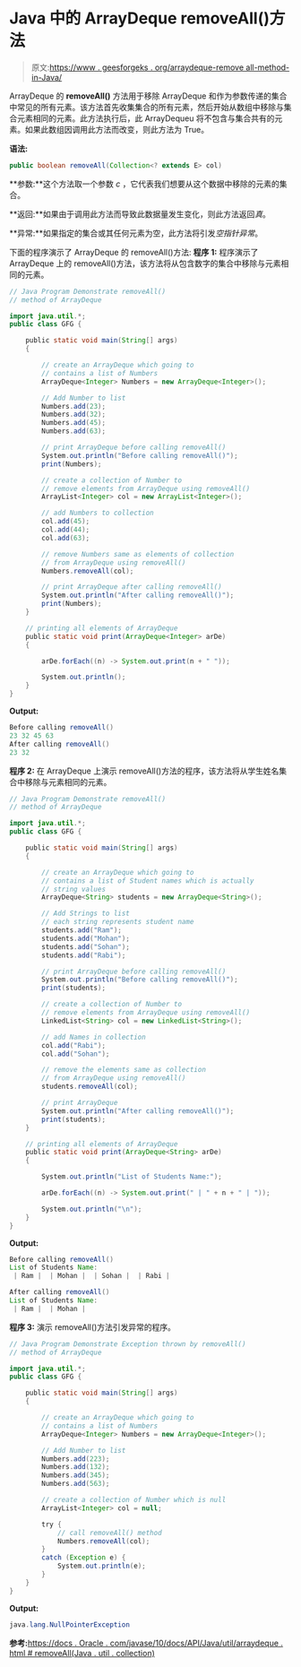 # Java 中的 ArrayDeque removeAll()方法

> 原文:[https://www . geesforgeks . org/arraydeque-remove all-method-in-Java/](https://www.geeksforgeeks.org/arraydeque-removeall-method-in-java/)

ArrayDeque 的 **removeAll()** 方法用于移除 ArrayDeque 和作为参数传递的集合中常见的所有元素。该方法首先收集集合的所有元素，然后开始从数组中移除与集合元素相同的元素。此方法执行后，此 ArrayDequeu 将不包含与集合共有的元素。如果此数组因调用此方法而改变，则此方法为 True。

**语法:**

```java
public boolean removeAll(Collection<? extends E> col)
```

**参数:**这个方法取一个参数 *c* ，它代表我们想要从这个数据中移除的元素的集合。

**返回:**如果由于调用此方法而导致此数据量发生变化，则此方法返回*真*。

**异常:**如果指定的集合或其任何元素为空，此方法将引发*空指针异常*。

下面的程序演示了 ArrayDeque 的 removeAll()方法:
**程序 1:** 程序演示了 ArrayDeque 上的 removeAll()方法，该方法将从包含数字的集合中移除与元素相同的元素。

```java
// Java Program Demonstrate removeAll()
// method of ArrayDeque

import java.util.*;
public class GFG {

    public static void main(String[] args)
    {

        // create an ArrayDeque which going to
        // contains a list of Numbers
        ArrayDeque<Integer> Numbers = new ArrayDeque<Integer>();

        // Add Number to list
        Numbers.add(23);
        Numbers.add(32);
        Numbers.add(45);
        Numbers.add(63);

        // print ArrayDeque before calling removeAll()
        System.out.println("Before calling removeAll()");
        print(Numbers);

        // create a collection of Number to
        // remove elements from ArrayDeque using removeAll()
        ArrayList<Integer> col = new ArrayList<Integer>();

        // add Numbers to collection
        col.add(45);
        col.add(44);
        col.add(63);

        // remove Numbers same as elements of collection
        // from ArrayDeque using removeAll()
        Numbers.removeAll(col);

        // print ArrayDeque after calling removeAll()
        System.out.println("After calling removeAll()");
        print(Numbers);
    }

    // printing all elements of ArrayDeque
    public static void print(ArrayDeque<Integer> arDe)
    {

        arDe.forEach((n) -> System.out.print(n + " "));

        System.out.println();
    }
}
```

**Output:**

```java
Before calling removeAll()
23 32 45 63 
After calling removeAll()
23 32

```

**程序 2:** 在 ArrayDeque 上演示 removeAll()方法的程序，该方法将从学生姓名集合中移除与元素相同的元素。

```java
// Java Program Demonstrate removeAll()
// method of ArrayDeque

import java.util.*;
public class GFG {

    public static void main(String[] args)
    {

        // create an ArrayDeque which going to
        // contains a list of Student names which is actually
        // string values
        ArrayDeque<String> students = new ArrayDeque<String>();

        // Add Strings to list
        // each string represents student name
        students.add("Ram");
        students.add("Mohan");
        students.add("Sohan");
        students.add("Rabi");

        // print ArrayDeque before calling removeAll()
        System.out.println("Before calling removeAll()");
        print(students);

        // create a collection of Number to
        // remove elements from ArrayDeque using removeAll()
        LinkedList<String> col = new LinkedList<String>();

        // add Names in collection
        col.add("Rabi");
        col.add("Sohan");

        // remove the elements same as collection
        // from ArrayDeque using removeAll()
        students.removeAll(col);

        // print ArrayDeque
        System.out.println("After calling removeAll()");
        print(students);
    }

    // printing all elements of ArrayDeque
    public static void print(ArrayDeque<String> arDe)
    {

        System.out.println("List of Students Name:");

        arDe.forEach((n) -> System.out.print(" | " + n + " | "));

        System.out.println("\n");
    }
}
```

**Output:**

```java
Before calling removeAll()
List of Students Name:
 | Ram |  | Mohan |  | Sohan |  | Rabi | 

After calling removeAll()
List of Students Name:
 | Ram |  | Mohan |

```

**程序 3:** 演示 removeAll()方法引发异常的程序。

```java
// Java Program Demonstrate Exception thrown by removeAll()
// method of ArrayDeque

import java.util.*;
public class GFG {

    public static void main(String[] args)
    {

        // create an ArrayDeque which going to
        // contains a list of Numbers
        ArrayDeque<Integer> Numbers = new ArrayDeque<Integer>();

        // Add Number to list
        Numbers.add(223);
        Numbers.add(132);
        Numbers.add(345);
        Numbers.add(563);

        // create a collection of Number which is null
        ArrayList<Integer> col = null;

        try {
            // call removeAll() method
            Numbers.removeAll(col);
        }
        catch (Exception e) {
            System.out.println(e);
        }
    }
}
```

**Output:**

```java
java.lang.NullPointerException

```

**参考:**[https://docs . Oracle . com/javase/10/docs/API/Java/util/arraydeque . html # removeAll(Java . util . collection)](https://docs.oracle.com/javase/10/docs/api/java/util/ArrayDeque.html#removeAll(java.util.Collection))